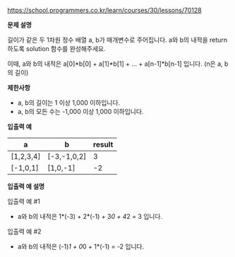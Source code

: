 https://school.programmers.co.kr/learn/courses/30/lessons/70128

**문제 설명**

길이가 같은 두 1차원 정수 배열 a, b가 매개변수로 주어집니다. a와 b의 내적을 return 하도록 solution 함수를 완성해주세요.

이때, a와 b의 내적은 a[0]*b[0] + a[1]*b[1] + ... + a[n-1]*b[n-1] 입니다. (n은 a, b의 길이)

**제한사항**

- a, b의 길이는 1 이상 1,000 이하입니다.
- a, b의 모든 수는 -1,000 이상 1,000 이하입니다.

**입출력 예**

| a         | 	b           | 	result |
|-----------|--------------|---------|
| [1,2,3,4] | 	[-3,-1,0,2] | 	3      |
| [-1,0,1]  | 	[1,0,-1]    | 	-2     |

**입출력 예 설명**

입출력 예 #1

- a와 b의 내적은 1*(-3) + 2*(-1) + 3*0 + 4*2 = 3 입니다.

입출력 예 #2

- a와 b의 내적은 (-1)*1 + 0*0 + 1*(-1) = -2 입니다.